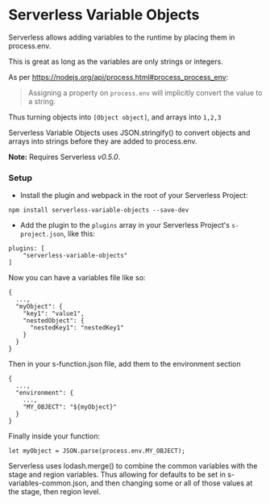Serverless Variable Objects
=============================

Serverless allows adding variables to the runtime by placing them in process.env.  

This is great as long as the variables are only strings or integers.  

As per https://nodejs.org/api/process.html#process_process_env: 
>Assigning a property on `process.env` will implicitly convert the value to a string.

Thus turning objects into `[Object object]`, and arrays into `1,2,3`

Serverless Variable Objects uses JSON.stringify() to convert objects and arrays into strings before they are added to process.env.

**Note:** Requires Serverless *v0.5.0*.

### Setup

* Install the plugin and webpack in the root of your Serverless Project:
```
npm install serverless-variable-objects --save-dev
```

* Add the plugin to the `plugins` array in your Serverless Project's `s-project.json`, like this:

```
plugins: [
    "serverless-variable-objects"
]
```



Now you can have a variables file like so:

```
{
  ...,
  "myObject": {
    "key1": "value1",
    "nestedObject": {
      "nestedKey1": "nestedKey1"    
    }
  }
}
```

Then in your s-function.json file, add them to the environment section

```
{
  ...,
  "environment": {
    ...,
    "MY_OBJECT": "${myObject}"
  }
}
```

Finally inside your function: 

```
let myObject = JSON.parse(process.env.MY_OBJECT);
```


Serverless uses lodash.merge() to combine the common variables with the stage and region variables.  Thus allowing for defaults to be set in s-variables-common.json, and then changing some or all of those values at the stage, then region level.


